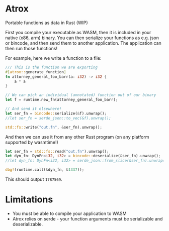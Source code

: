 # Atrox
Portable functions as data in Rust (WIP)

First you compile your executable as WASM, then it is included in your native (x86, arm) binary. You can then serialize your functions as e.g. json or bincode, and then send them to another application. The application can then run those functions!

For example, here we write a function to a file:
```rust
/// This is the function we are exporting
#[atrox::generate_function]
fn attorney_general_foo_barr(a: i32) -> i32 {
    a * a
}

// We can pick an individual (annotated) function out of our binary
let f = runtime.new_fn(attorney_general_foo_barr);

// And send it elsewhere!
let ser_fn = bincode::serialize(&f).unwrap();
//let ser_fn = serde_json::to_vec(&f).unwrap();

std::fs::write("out.fn", &ser_fn).unwrap();
```

And then we can use it from any other Rust program (on any platform supported by wasmtime!)
```rust
let ser_fn = std::fs::read("out.fn").unwrap();
let dyn_fn: DynFn<i32, i32> = bincode::deserialize(&ser_fn).unwrap();
//let dyn_fn: DynFn<i32, i32> = serde_json::from_slice(&ser_fn).unwrap();

dbg!(runtime.call(&dyn_fn, &1337));
```

This should output `1787569`.

# Limitations
* You must be able to compile your application to WASM
* Atrox relies on serde - your function arguments must be serializable and deserializable.
